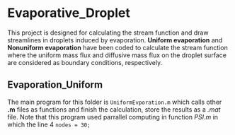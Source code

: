 # Evaporative_Droplet
This project is designed for calculating the stream function and draw streamlines in droplets induced by evaporation. **Uniform evaporation** and **Nonuniform evaporation** have been coded to calculate the stream function where the uniform mass flux and diffusive mass flux on the droplet surface are considered as boundary conditions, respectively.
## Evaporation_Uniform
The main program for this folder is ```UniformEvporation.m``` which calls other **.m** files as functions and finish the calculation, store the results as a *.mat* file. Note that this program used parrallel computing in function *PSI.m* in which the line 4 ```nodes = 30;```
